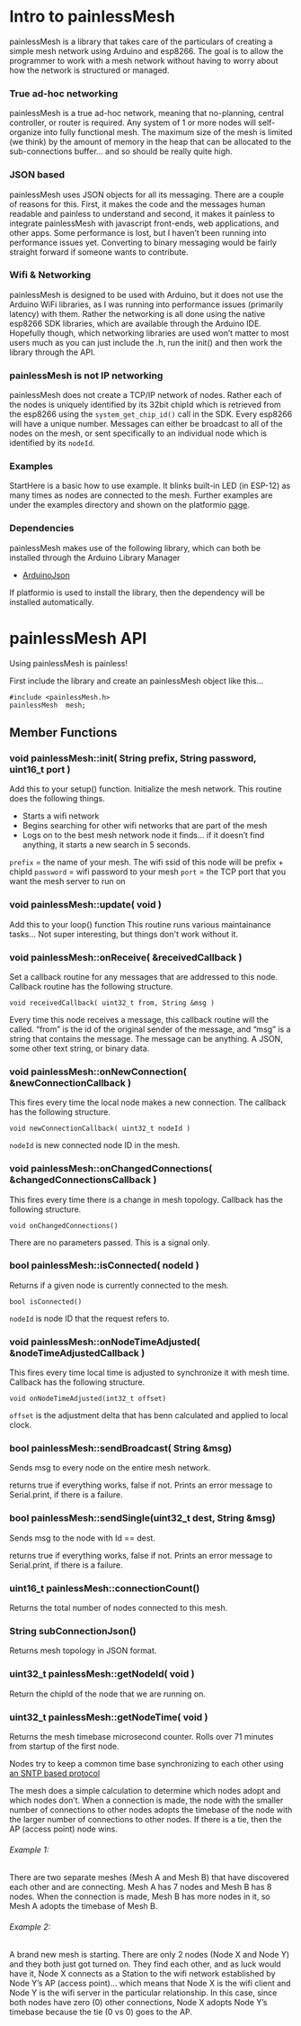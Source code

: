 # Intro to painlessMesh

painlessMesh is a library that takes care of the particulars of creating a simple mesh network using Arduino and esp8266.  The goal is to allow the programmer to work with a mesh network without having to worry about how the network is structured or managed.  

### True ad-hoc networking

painlessMesh is a true ad-hoc network, meaning that no-planning, central controller, or router is required.  Any system of 1 or more nodes will self-organize into fully functional mesh.  The maximum size of the mesh is limited (we think) by the amount of memory in the heap that can be allocated to the sub-connections buffer… and so should be really quite high.

### JSON based

painlessMesh uses JSON objects for all its messaging.  There are a couple of reasons for this.  First, it makes the code and the messages human readable and painless to understand and second, it makes it painless to integrate painlessMesh with javascript front-ends, web applications, and other apps.  Some performance is lost, but I haven’t been running into performance issues yet.  Converting to binary messaging would be fairly straight forward if someone wants to contribute.

### Wifi & Networking

painlessMesh is designed to be used with Arduino, but it does not use the Arduino WiFi libraries, as I was running into performance issues (primarily latency) with them.  Rather the networking is all done using the native esp8266 SDK libraries, which are available through the Arduino IDE.  Hopefully though, which networking libraries are used won’t matter to most users much as you can just include the .h, run the init() and then work the library through the API.

### painlessMesh is not IP networking

painlessMesh does not create a TCP/IP network of nodes. Rather each of the nodes is uniquely identified by its 32bit chipId which is retrieved from the esp8266 using the `system_get_chip_id()` call in the SDK.  Every esp8266 will have a unique number.  Messages can either be broadcast to all of the nodes on the mesh, or sent specifically to an individual node which is identified by its `nodeId`.

### Examples

StartHere is a basic how to use example. It blinks built-in LED (in ESP-12) as many times as nodes are connected to the mesh. Further examples are under the examples directory and shown on the platformio [page](http://platformio.org/lib/show/1269/painlessMesh).

### Dependencies

painlessMesh makes use of the following library, which can both be installed through the Arduino Library Manager

- [ArduinoJson](https://github.com/bblanchon/ArduinoJson)

If platformio is used to install the library, then the dependency will be installed automatically.

# painlessMesh API

Using painlessMesh is painless!

First include the library and create an painlessMesh object like this…

```
#include <painlessMesh.h>
painlessMesh  mesh;
```

## Member Functions

### void painlessMesh::init( String prefix, String password, uint16_t port )

Add this to your setup() function.
Initialize the mesh network.  This routine does the following things.

- Starts a wifi network
- Begins searching for other wifi networks that are part of the mesh
- Logs on to the best mesh network node it finds… if it doesn’t find anything, it starts a new search in 5 seconds.

`prefix` = the name of your mesh.  The wifi ssid of this node will be prefix + chipId
`password` = wifi password to your mesh
`port` = the TCP port that you want the mesh server to run on

### void painlessMesh::update( void )

Add this to your loop() function
This routine runs various maintainance tasks... Not super interesting, but things don't work without it.

### void painlessMesh::onReceive( &receivedCallback )

Set a callback routine for any messages that are addressed to this node. Callback routine has the following structure.

`void receivedCallback( uint32_t from, String &msg )`

Every time this node receives a message, this callback routine will the called.  “from” is the id of the original sender of the message, and “msg” is a string that contains the message.  The message can be anything.  A JSON, some other text string, or binary data.


### void painlessMesh::onNewConnection( &newConnectionCallback )

This fires every time the local node makes a new connection.   The callback has the following structure.

`void newConnectionCallback( uint32_t nodeId )`

`nodeId` is new connected node ID in the mesh.

### void painlessMesh::onChangedConnections( &changedConnectionsCallback )

This fires every time there is a change in mesh topology. Callback has the following structure.

`void onChangedConnections()`

There are no parameters passed. This is a signal only.

### bool painlessMesh::isConnected( nodeId )

Returns if a given node is currently connected to the mesh.

`bool isConnected()`

`nodeId` is node ID that the request refers to.

### void painlessMesh::onNodeTimeAdjusted( &nodeTimeAdjustedCallback )

This fires every time local time is adjusted to synchronize it with mesh time. Callback has the following structure.

`void onNodeTimeAdjusted(int32_t offset)`

`offset` is the adjustment delta that has benn calculated and applied to local clock.

### bool painlessMesh::sendBroadcast( String &msg)

Sends msg to every node on the entire mesh network.

returns true if everything works, false if not.  Prints an error message to Serial.print, if there is a failure.

### bool painlessMesh::sendSingle(uint32_t dest, String &msg)

Sends msg to the node with Id == dest.

returns true if everything works, false if not.  Prints an error message to Serial.print, if there is a failure.

### uint16_t painlessMesh::connectionCount()

Returns the total number of nodes connected to this mesh.

### String subConnectionJson()

Returns mesh topology in JSON format.

### uint32_t painlessMesh::getNodeId( void )

Return the chipId of the node that we are running on.

### uint32_t painlessMesh::getNodeTime( void )

Returns the mesh timebase microsecond counter.  Rolls over 71 minutes from startup of the first node.

Nodes try to keep a common time base synchronizing to each other using [an SNTP based protocol](https://gitlab.com/BlackEdder/painlessMesh/wikis/mesh-protocol#time-sync)

The mesh does a simple calculation to determine which nodes adopt and which nodes don’t.  When a connection is made, the node with the smaller number of connections to other nodes adopts the timebase of the node with the larger number of connections to other nodes.  If there is a tie, then the AP (access point) node wins.

###### Example 1:

There are two separate meshes (Mesh A and Mesh B) that have discovered each other and are connecting.  Mesh A has 7 nodes and Mesh B has 8 nodes.  When the connection is made, Mesh B has more nodes in it, so Mesh A adopts the timebase of Mesh B.

###### Example 2:

A brand new mesh is starting.  There are only 2 nodes (Node X and Node Y) and they both just got turned on.  They find each other, and as luck would have it, Node X connects as a Station to the wifi network established by Node Y’s AP (access point)… which means that Node X is the wifi client and Node Y is the wifi server in the particular relationship.  In this case, since both nodes have zero (0) other connections, Node X adopts Node Y’s timebase because the tie (0 vs 0) goes to the AP. 